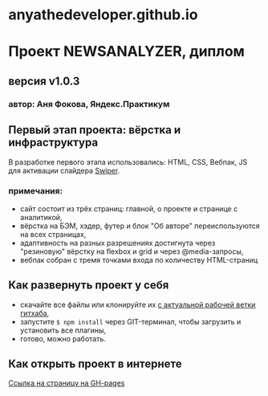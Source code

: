 # anyathedeveloper.github.io

# **Проект NEWSANALYZER, диплом** 
## версия v1.0.3
### автор: Аня Фокова, Яндекс.Практикум

## Первый этап проекта: вёрстка и инфраструктура

В разработке первого этапа использовались: HTML, CSS, Вебпак, JS для активации слайдера [Swiper](https://swiperjs.com/). 

### примечания: 

- сайт состоит из трёх страниц: главной, о проекте и странице с аналитикой, 
- вёрстка на БЭМ, хэдер, футер и блок "Об авторе" переиспользуются на всех страницах,
- адаптивность на разных разрешениях достигнута через "резиновую" вёрстку на flexbox и grid и через @media-запросы, 
- вебпак собран с тремя точками входа по количеству HTML-страниц

## Как развернуть проект у себя 

- скачайте все файлы или клонируйте их [с актуальной рабочей ветки гитхаба](https://github.com/anyathedeveloper/theworld),
- запустите `$ npm install` через GIT-терминал, чтобы загрузить и установить все плагины, 
- готово, можно работать. 

## Как открыть проект в интернете

[Ссылка на страницу на GH-pages](https://anyathedeveloper.github.io/theworld/index.html)
